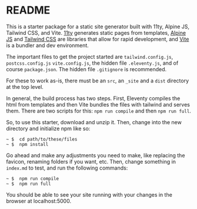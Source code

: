 # README
This is a starter package for a static site generator built with 11ty, Alpine JS, Tailwind CSS, and Vite. [11ty](https://www.11ty.dev/) generates static pages from templates, [Alpine JS](https://alpinejs.dev/) and [Tailwind CSS](https://tailwindcss.com/) are libraries that allow for rapid development, and [Vite](https://vitejs.dev/) is a bundler and dev environment.

The important files to get the project started are `tailwind.config.js`, `postcss.config.js` `vite.config.js`, the hidden file `.eleventy.js`, and of course `package.json`. The hidden file `.gitignore` is recommended.

For these to work as-is, there must be an `src`, an `_site` and a `dist` directory at the top level.

In general, the build process has two steps. First, Eleventy compiles the html from templates and then Vite bundles the files with tailwind and serves them. There are two scripts for this: `npm run compile` and then `npm run full`.

So, to use this starter, download and unzip it. Then, change into the new directory and initialize npm like so:

```
~ $  cd path/to/these/files
~ $  npm install
```

Go ahead and make any adjustments you need to make, like replacing the favicon, renaming folders if you want, etc. Then, change something in `index.md` to test, and run the following commands:

```
~ $  npm run compile
~ $  npm run full
```

You should be able to see your site running with your changes in the browser at localhost:5000.
